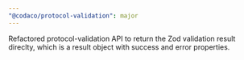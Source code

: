 ```yaml
---
"@codaco/protocol-validation": major
---
```


Refactored protocol-validation API to return the Zod validation result direclty, which is a result object with success and error properties.
